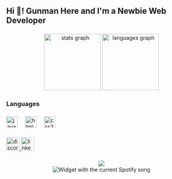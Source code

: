 <h2 align="left">Hi 👋! Gunman Here and I'm a Newbie Web Developer</h2>

###
<div align="center">
  <img src="https://github-readme-stats.vercel.app/api?username=MukuJhansi&hide_title=false&hide_rank=false&show_icons=true&include_all_commits=true&count_private=true&disable_animations=false&theme=dracula&locale=en&hide_border=false" height="150" alt="stats graph"  />
  <img src="https://github-readme-stats.vercel.app/api/top-langs?username=MukuJhansi&locale=en&hide_title=false&layout=compact&card_width=320&langs_count=5&theme=dracula&hide_border=false" height="150" alt="languages graph"  />
</div>

###

<h3 align="left">Languages</h3>

###
<div align="left">
  <img src="https://cdn.jsdelivr.net/gh/devicons/devicon/icons/javascript/javascript-original.svg" height="30" alt="javascript logo"  />
  <img width="12" />
  <img src="https://cdn.jsdelivr.net/gh/devicons/devicon/icons/html5/html5-original.svg" height="30" alt="html5 logo"  />
  <img width="12" />
  <img src="https://cdn.jsdelivr.net/gh/devicons/devicon/icons/css3/css3-original.svg" height="30" alt="css3 logo"  />
</div>

###
<div align="left">
  <a href="https://discord.gg/qC4ESbzEdh" target="_blank">
    <img src="https://img.shields.io/static/v1?message=Discord&logo=discord&label=&color=7289DA&logoColor=white&labelColor=&style=for-the-badge" height="35" alt="discord logo"  />
  </a>
  <a href="https://www.linkedin.com/in/soumy-agarwal-mhms" target="_blank">
    <img src="https://img.shields.io/static/v1?message=LinkedIn&logo=linkedin&label=&color=0077B5&logoColor=white&labelColor=&style=for-the-badge" height="35" alt="linkedin logo"  />
  </a>
</div>

###
<div align="center">
  <a href="https://discord.com/users/1115658967012626542" target="_blank"> <img src="https://lanyard-profile-readme.vercel.app/api/1115658967012626542?theme=gray&bg=2b2d31&animated=false&hideDiscrim=true&borderRadius=30px&idleMessage=Probably%20doing%20something%20else...&hideSpotify=true"/> </a>
  <br>
  <img src="https://spotify-lake-chi.vercel.app/api/spotify?" alt="Widget with the current Spotify song"  />
</div>
<br clear="both">

###
